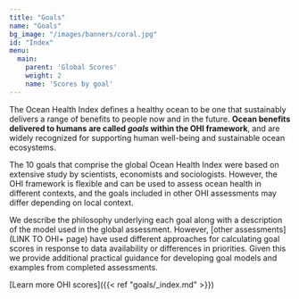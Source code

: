 ```yaml
---
title: "Goals"
name: "Goals"
bg_image: "/images/banners/coral.jpg"
id: "Index"
menu:
  main:
    parent: 'Global Scores'
    weight: 2
    name: 'Scores by goal'
---
```


<!--## Ocean benefits delivered to humans now and in the future.-->


The Ocean Health Index defines a healthy ocean to be one that sustainably delivers a range of benefits to people now and in the future. **Ocean benefits delivered to humans are called _goals_ within the OHI framework**, and are widely recognized for supporting human well-being and sustainable ocean ecosystems.

The 10 goals that comprise the global Ocean Health Index were based on extensive study by scientists, economists and sociologists.  However, the OHI framework is flexible and can be used to assess ocean health in  different contexts, and the goals included in other OHI assessments may differ depending on local context. 

We describe the philosophy underlying each goal along with a description of the model used in the global assessment. However, [other assessments](LINK TO OHI+ page) have used different approaches for calculating goal scores in response to data availability or differences in priorities.  Given this we provide additional practical guidance for developing goal models and examples from completed assessments.




[Learn more OHI scores]({{< ref "goals/_index.md" >}})
